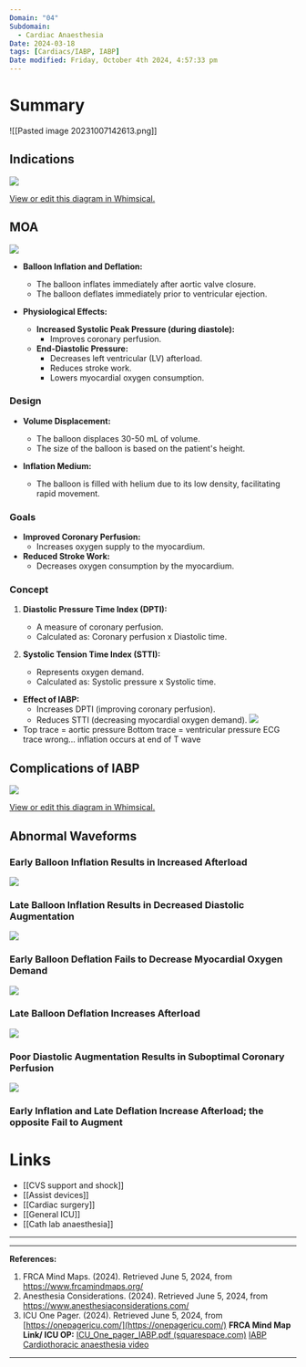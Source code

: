 ```yaml
---
Domain: "04"
Subdomain:
  - Cardiac Anaesthesia
Date: 2024-03-18
tags: [Cardiacs/IABP, IABP]
Date modified: Friday, October 4th 2024, 4:57:33 pm
---
```


# Summary

![[Pasted image 20231007142613.png]]

## Indications

![](Pasted%20image%2020240701173314.png)

[View or edit this diagram in Whimsical.](https://whimsical.com/indications-for-iabp-WojfgDD94G7aTeg3xj1DDD?ref=chatgpt)

## MOA

![](Pasted%20image%2020240301125332.png)

- **Balloon Inflation and Deflation:**
	
	- The balloon inflates immediately after aortic valve closure.
	- The balloon deflates immediately prior to ventricular ejection.
- **Physiological Effects:**
	
	- **Increased Systolic Peak Pressure (during diastole):**
		- Improves coronary perfusion.
	- **End-Diastolic Pressure:**
		- Decreases left ventricular (LV) afterload.
		- Reduces stroke work.
		- Lowers myocardial oxygen consumption.

### Design

- **Volume Displacement:**
	
	- The balloon displaces 30-50 mL of volume.
	- The size of the balloon is based on the patient's height.
- **Inflation Medium:**
	
	- The balloon is filled with helium due to its low density, facilitating rapid movement.

### Goals

- **Improved Coronary Perfusion:**
	- Increases oxygen supply to the myocardium.
- **Reduced Stroke Work:**
	- Decreases oxygen consumption by the myocardium.

### Concept

1. **Diastolic Pressure Time Index (DPTI):**
	
	- A measure of coronary perfusion.
	- Calculated as: Coronary perfusion x Diastolic time.
2. **Systolic Tension Time Index (STTI):**
	
	- Represents oxygen demand.
	- Calculated as: Systolic pressure x Systolic time.
- **Effect of IABP:**
	- Increases DPTI (improving coronary perfusion).
	- Reduces STTI (decreasing myocardial oxygen demand).
![](Pasted%20image%2020240520225035.png)
- Top trace = aortic pressure
Bottom trace = ventricular pressure
ECG trace wrong... inflation occurs at end of T wave
## Complications of IABP

![](Pasted%20image%2020240701173329.png)

[View or edit this diagram in Whimsical.](https://whimsical.com/complications-of-intra-aortic-balloon-pump-iabp-SBcmEYXGBgN8oAGD8Rjwxz?ref=chatgpt)

## Abnormal Waveforms
### Early Balloon Inflation Results in Increased Afterload

![](Pasted%20image%2020240301125645.png)

### Late Balloon Inflation Results in Decreased Diastolic Augmentation

![](Pasted%20image%2020240301125701.png)

### Early Balloon Deflation Fails to Decrease Myocardial Oxygen Demand

![](Pasted%20image%2020240301125719.png)

### Late Balloon Deflation Increases Afterload

![](Pasted%20image%2020240301125739.png)

### Poor Diastolic Augmentation Results in Suboptimal Coronary Perfusion

![](Pasted%20image%2020240301125755.png)

### Early Inflation and Late Deflation Increase Afterload; the opposite Fail to Augment

# Links
- [[CVS support and shock]]
- [[Assist devices]]
- [[Cardiac surgery]]
- [[General ICU]]
- [[Cath lab anaesthesia]]

---

---
**References:**

1. FRCA Mind Maps. (2024). Retrieved June 5, 2024, from https://www.frcamindmaps.org/
2. Anesthesia Considerations. (2024). Retrieved June 5, 2024, from https://www.anesthesiaconsiderations.com/
3. ICU One Pager. (2024). Retrieved June 5, 2024, from [https://onepagericu.com/](https://onepagericu.com/)
**FRCA Mind Map Link/ ICU OP:**
[ICU_One_pager_IABP.pdf (squarespace.com)](https://static1.squarespace.com/static/5e6d5df1ff954d5b7b139463/t/6274aabde60f847b920c632d/1651813053455/ICU_One_pager_IABP.pdf)
[IABP](https://frcamindmaps.org/mindmaps/cardiothoracic/iabp/iabp.html)
[Cardiothoracic anaesthesia video](https://www.youtube.com/watch?v=mSPYpMKE80k)

---------------------------------------------------------------------------------------------
